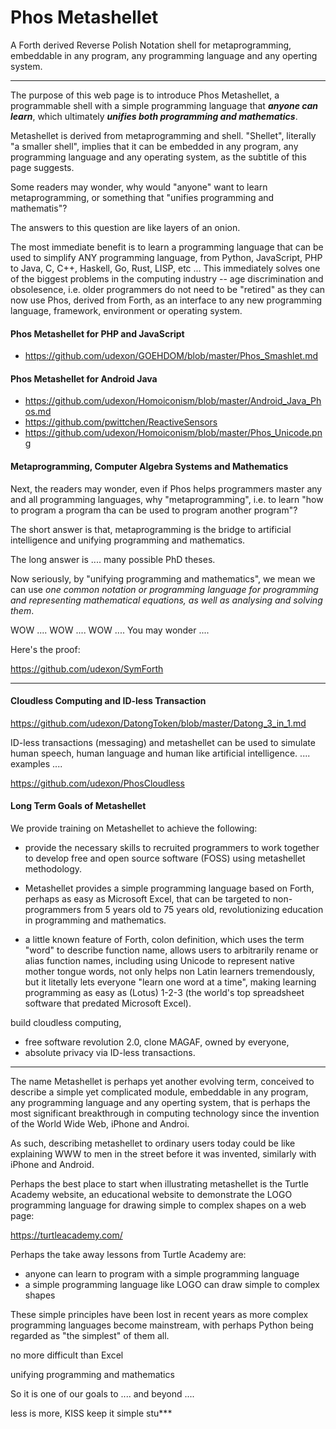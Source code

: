 # Phos Metashellet
A Forth derived Reverse Polish Notation shell for metaprogramming, embeddable in any program, any programming language and any operting system.

<hr>

The purpose of this web page is to introduce Phos Metashellet, a programmable shell with a simple programming language that ___anyone can learn___, which ultimately ___unifies both programming and mathematics___.

Metashellet is derived from metaprogramming and shell. "Shellet", literally "a smaller shell", implies that it can be embedded in any program, any programming language and any operating system, as the subtitle of this page suggests.

Some readers may wonder, why would "anyone" want to learn metaprogramming, or something that "unifies programming and mathematis"?

The answers to this question are like layers of an onion.

The most immediate benefit is to learn a programming language that can be used to simplify ANY programming language, from Python, JavaScript, PHP to Java, C, C++, Haskell, Go, Rust, LISP, etc ... This immediately solves one of the biggest problems in the computing industry -- age discrimination and obsolesence, i.e. older programmers do not need to be "retired" as they can now use Phos, derived from Forth, as an interface to any new programming language, framework, environment or operating system.



#### Phos Metashellet for PHP and JavaScript
- https://github.com/udexon/GOEHDOM/blob/master/Phos_Smashlet.md

#### Phos Metashellet for Android Java
- https://github.com/udexon/Homoiconism/blob/master/Android_Java_Phos.md
- https://github.com/pwittchen/ReactiveSensors
- https://github.com/udexon/Homoiconism/blob/master/Phos_Unicode.png


#### Metaprogramming, Computer Algebra Systems and Mathematics

Next, the readers may wonder, even if Phos helps programmers master any and all programming languages, why "metaprogramming", i.e. to learn "how to program a program tha can be used to program another program"?

The short answer is that, metaprogramming is the bridge to artificial intelligence and unifying programming and mathematics.

The long answer is .... many possible PhD theses.

Now seriously, by "unifying programming and mathematics", we mean we can use _one common notation or programming language for programming and representing mathematical equations, as well as analysing and solving them_.

WOW .... WOW .... WOW .... You may wonder ....

Here's the proof:

https://github.com/udexon/SymForth

<hr>

#### Cloudless Computing and ID-less Transaction

https://github.com/udexon/DatongToken/blob/master/Datong_3_in_1.md

ID-less transactions (messaging) and metashellet can be used to simulate human speech, human language and human like artificial intelligence. .... examples ....

https://github.com/udexon/PhosCloudless 


#### Long Term Goals of Metashellet

We provide training on Metashellet to achieve the following:

- provide the necessary skills to recruited programmers to work together to develop free and open source software (FOSS) using metashellet methodology.
       
- Metashellet provides a simple programming language based on Forth, perhaps as easy as Microsoft Excel, that can be targeted to non-programmers from 5 years old to 75 years old, revolutionizing education in programming and mathematics.

- a little known feature of Forth, colon definition, which uses the term "word" to describe function name, allows users to arbitrarily rename or alias function names, including using Unicode to represent native mother tongue words, not only helps non Latin learners tremendously, but it litetally lets everyone "learn one word at a time", making learning programming as easy as (Lotus) 1-2-3 (the world's top spreadsheet software that predated Microsoft Excel).

build cloudless computing, 
- free software revolution 2.0, clone MAGAF, owned by everyone, 
- absolute privacy via ID-less transactions. 

<hr>

The name Metashellet is perhaps yet another evolving term, conceived to describe a simple yet complicated module, embeddable in any program, any programming language and any operting system, that is perhaps the most significant breakthrough in computing technology since the invention of the World Wide Web, iPhone and Androi.

As such, describing metashellet to ordinary users today could be like explaining WWW to men in the street before it was invented, similarly with iPhone and Android. 

Perhaps the best place to start when illustrating metashellet is the Turtle Academy website, an educational website to demonstrate the LOGO programming language for drawing simple to complex shapes on a web page:

https://turtleacademy.com/

Perhaps the take away lessons from Turtle Academy are:

- anyone can learn to program with a simple programming language
- a simple programming language like LOGO can draw simple to complex shapes

These simple principles have been lost in recent years as more complex programming languages become mainstream, with perhaps Python being regarded as "the simplest" of them all.

no more difficult than Excel

unifying programming and mathematics

So it is one of our goals to .... and beyond ....

less is more, KISS keep it simple stu***

